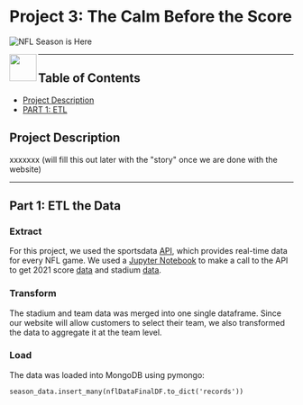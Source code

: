 # Project 3: The Calm Before the Score
![NFL Season is Here](https://www.paranhomes.com/wp-content/uploads/2017/04/football-in-fall.jpg)

<a href="url"><img src="[http://url.to/image.png](https://www.paranhomes.com/wp-content/uploads/2017/04/football-in-fall.jpg)" align="left" height="48" width="48" ></a>



<hr>

## Table of Contents

* [Project Description](#project-description)
* [PART 1: ETL](#part-1-etl-the-data)

## **Project Description**
xxxxxxx (will fill this out later with the "story" once we are done with the website)

<hr>

## **Part 1**: ETL the Data

### Extract
For this project, we used the sportsdata [API](https://sportsdata.io/nfl-api), which provides real-time data for every NFL game. We used a [Jupyter Notebook](NFL%20Dashboard.ipynb) to make a call to the API to get 2021 score [data](https://api.sportsdata.io/v3/nfl/scores/json/Scores/2021?key=ec966d78fab6468eaa542e1e7e883a44) and stadium [data](https://api.sportsdata.io/v3/nfl/scores/json/Stadiums?key=ec966d78fab6468eaa542e1e7e883a44).

### Transform
The stadium and team data was merged into one single dataframe. Since our website will allow customers to select their team, we also transformed the data to aggregate it at the team level.

### Load
The data was loaded into MongoDB using pymongo:

```season_data.insert_many(nflDataFinalDF.to_dict('records'))```






